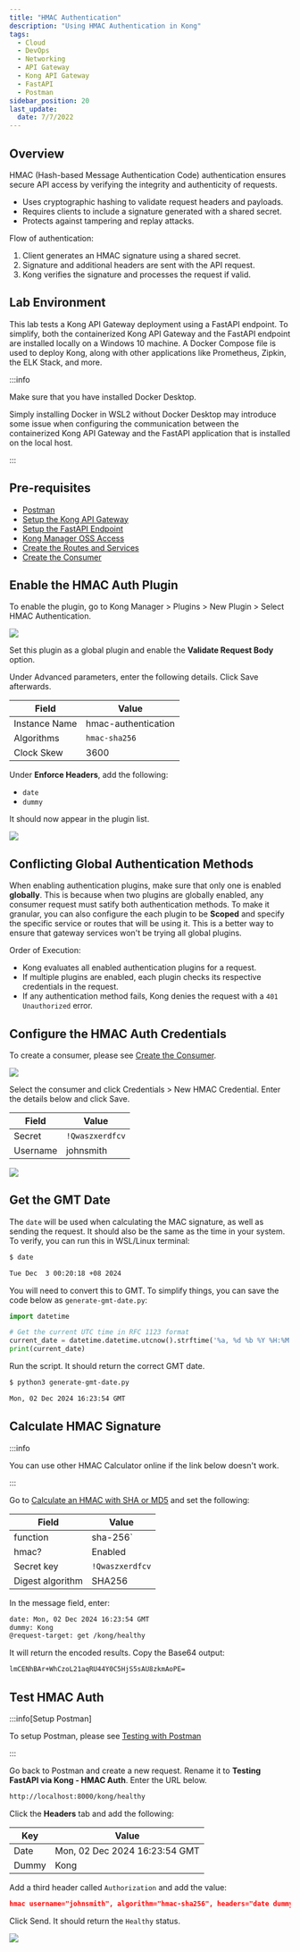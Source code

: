 ```yaml
---
title: "HMAC Authentication"
description: "Using HMAC Authentication in Kong"
tags: 
  - Cloud
  - DevOps
  - Networking 
  - API Gateway
  - Kong API Gateway
  - FastAPI 
  - Postman
sidebar_position: 20
last_update:
  date: 7/7/2022
---
```



## Overview

HMAC (Hash-based Message Authentication Code) authentication ensures secure API access by verifying the integrity and authenticity of requests.

- Uses cryptographic hashing to validate request headers and payloads.  
- Requires clients to include a signature generated with a shared secret.  
- Protects against tampering and replay attacks.  

Flow of authentication: 

1. Client generates an HMAC signature using a shared secret.  
2. Signature and additional headers are sent with the API request.  
3. Kong verifies the signature and processes the request if valid.  

## Lab Environment

This lab tests a Kong API Gateway deployment using a FastAPI endpoint. To simplify, both the containerized Kong API Gateway and the FastAPI endpoint are installed locally on a Windows 10 machine. A Docker Compose file is used to deploy Kong, along with other applications like Prometheus, Zipkin, the ELK Stack, and more.

:::info 

Make sure that you have installed Docker Desktop. 

Simply installing Docker in WSL2 without Docker Desktop may introduce some issue when configuring the communication between the containerized Kong API Gateway and the FastAPI application that is installed on the local host.

:::

## Pre-requisites 

- [Postman](https://www.postman.com/downloads/)
- [Setup the Kong API Gateway](/docs/021-Software-Engineering/081-Kong-API-Gateway/015-Containerized-Kong-and-Other-Apps.md)
- [Setup the FastAPI Endpoint](/docs/021-Software-Engineering/081-Kong-API-Gateway/016-Testing-wth-an-FastAPI-Endpoint.md#setup-the-api-endpoint)
- [Kong Manager OSS Access](/docs/021-Software-Engineering/081-Kong-API-Gateway/015-Containerized-Kong-and-Other-Apps.md)
- [Create the Routes and Services](/docs/021-Software-Engineering/081-Kong-API-Gateway/016-Testing-wth-an-FastAPI-Endpoint.md)
- [Create the Consumer](/docs/021-Software-Engineering/081-Kong-API-Gateway/017-Consumers-Plugins-Upstreams.md#create-the-kong-consumer)

## Enable the HMAC Auth Plugin 

To enable the plugin, go to Kong Manager > Plugins > New Plugin > Select HMAC Authentication.

![](/img/docs/12022024-kong-gw-basic-auth-plugin.png)

Set this plugin as a global plugin and enable the **Validate Request Body**  option.

Under Advanced parameters, enter the following details. Click Save afterwards.

| Field         | Value                                 |
|---------------|---------------------------------------|
| Instance Name | hmac-authentication                   |
| Algorithms    | `hmac-sha256`                         |
| Clock Skew    | 3600                                  |

Under **Enforce Headers**, add the following:

- `date`
- `dummy`

It should now appear in the plugin list.

<!-- ![](/img/docs/12022024-kong-gw-hmac-auth-plugin.png) -->

![](/img/docs/12022024-kong-gw-hmac-auth-plugin-disable-basic-auth.png)


## Conflicting Global Authentication Methods 

When enabling authentication plugins, make sure that only one is enabled **globally**. This is because when two plugins are globally enabled, any consumer request must satify both authentication methods. To make it granular, you can also configure the each plugin to be **Scoped** and specify the specific service or routes that will be using it. This is a better way to ensure that gateway services won't be trying all global plugins.

Order of Execution:

- Kong evaluates all enabled authentication plugins for a request.
- If multiple plugins are enabled, each plugin checks its respective credentials in the request.
- If any authentication method fails, Kong denies the request with a `401 Unauthorized` error.


## Configure the HMAC Auth Credentials 

To create a consumer, please see [Create the Consumer](/docs/021-Software-Engineering/081-Kong-API-Gateway/017-Consumers-Plugins-Upstreams.md#create-the-kong-consumer).

![](/img/docs/12022024-kong-gw-consumer-created-already.png)

Select the consumer and click Credentials > New HMAC Credential. Enter the details below and click Save.

| Field     | Value           |
|-----------|-----------------|
| Secret    | `!Qwaszxerdfcv` |
| Username  | johnsmith       |

![](/img/docs/12022024-kong-gw-hmac-auth-config-consumer.png)


## Get the GMT Date 

The `date` will be used when calculating the MAC signature, as well as sending the request. It should also be the same as the time in your system. To verify, you can run this in WSL/Linux terminal:

```bash
$ date

Tue Dec  3 00:20:18 +08 2024 
```

You will need to convert this to GMT. To simplify things, you can save the code below as `generate-gmt-date.py`:

```python
import datetime

# Get the current UTC time in RFC 1123 format
current_date = datetime.datetime.utcnow().strftime('%a, %d %b %Y %H:%M:%S GMT')
print(current_date) 
```

Run the script. It should return the correct GMT date.

```bash
$ python3 generate-gmt-date.py

Mon, 02 Dec 2024 16:23:54 GMT 
```


## Calculate HMAC Signature

:::info

You can use other HMAC Calculator online if the link below doesn't work.

:::

Go to [Calculate an HMAC with SHA or MD5](https://dinochiesa.github.io/hmachash/index.html) and set the following:

| Field             | Value           |
|-------------------|-----------------|
| function          | sha-256`        |
| hmac?             | Enabled         |
| Secret key        | `!Qwaszxerdfcv` |
| Digest algorithm  | SHA256          |

In the message field, enter:

```bash
date: Mon, 02 Dec 2024 16:23:54 GMT
dummy: Kong
@request-target: get /kong/healthy
```

It will return the encoded results. Copy the Base64 output:

```bash
lmCENhBAr+WhCzoL21aqRU44Y0C5HjS5sAU8zkmAoPE=
```

## Test HMAC Auth 

:::info[Setup Postman]

To setup Postman, please see [Testing with Postman](/docs/021-Software-Engineering/081-Kong-API-Gateway/016-Testing-wth-an-FastAPI-Endpoint.md#testing-with-postman)

:::

Go back to Postman and create a new request. Rename it to **Testing FastAPI via Kong - HMAC Auth**. Enter the URL below.

```bash
http://localhost:8000/kong/healthy 
```

Click the **Headers** tab and add the following:


| Key             | Value                         |
|-----------------|-------------------------------|
| Date            | Mon, 02 Dec 2024 16:23:54 GMT |
| Dummy           | Kong                          |

Add a third header called `Authorization` and add the value:

```json
hmac username="johnsmith", algorithm="hmac-sha256", headers="date dummy @request-target", signature="lmCENhBAr+WhCzoL21aqRU44Y0C5HjS5sAU8zkmAoPE="
```

Click Send. It should return the `Healthy` status.

![](/img/docs/12022024-kong-gw-hmac-auth-working-after-3-hours.png)

